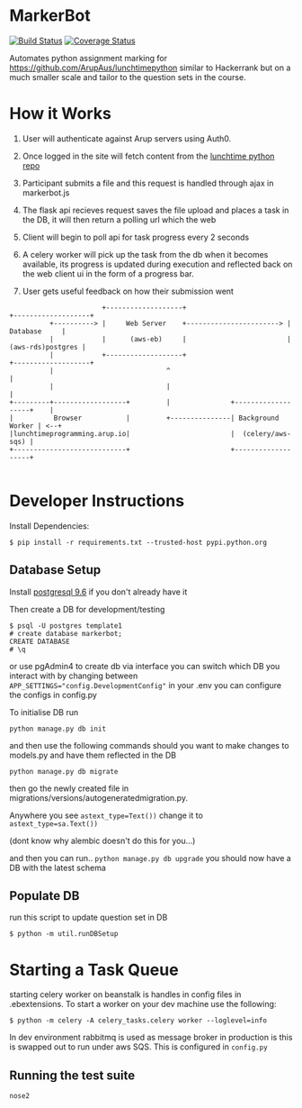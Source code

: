 # MarkerBot
[![Build Status](https://travis-ci.org/pathespe/MarkerBot.svg?branch=master)](https://travis-ci.org/pathespe/MarkerBot)
[![Coverage Status](https://coveralls.io/repos/github/pathespe/MarkerBot/badge.svg?branch=master)](https://coveralls.io/github/pathespe/MarkerBot?branch=master)

Automates python assignment marking for https://github.com/ArupAus/lunchtimepython similar to Hackerrank but on a much smaller scale and tailor to the question sets in the course.

# How it Works

1. User will authenticate against Arup servers using Auth0.

2. Once logged in the site will fetch content from the [lunchtime python repo](https://github.com/ArupAus/lunchtimepython )

3. Participant submits a file and this request is handled through ajax in markerbot.js

4. The flask api recieves request saves the file upload and places a task in the DB, it will then return a polling url which the web

5. Client will begin to poll api for task progress every 2 seconds

6. A celery worker will pick up the task from the db when it becomes available, its progress is updated during execution and reflected back on the web client ui in the form of a progress bar.

7. User gets useful feedback on how their submission went

```
                       +-------------------+                         +-------------------+
          +----------> |     Web Server    +-----------------------> |      Database     |
          |            |      (aws-eb)     |                         | (aws-rds)postgres |
          |            +-------------------+                         +-------------------+
          |                            ^                                        |         
          |                            |                                        |         
+---------+------------------+         |               +-------------------+    |         
|          Browser           |         +---------------| Background Worker | <--+         
|lunchtimeprogramming.arup.io|                         |  (celery/aws-sqs) |              
+----------------------------+                         +-------------------+              
                                                                                          
```


# Developer Instructions

Install Dependencies:
```
$ pip install -r requirements.txt --trusted-host pypi.python.org
```

## Database Setup
Install [postgresql 9.6](https://www.postgresql.org/download/) if you don't already have it

Then create a DB for development/testing
```
$ psql -U postgres template1
# create database markerbot;
CREATE DATABASE
# \q
```
or use pgAdmin4 to create db via interface
you can switch which DB you interact with by changing between `APP_SETTINGS="config.DevelopmentConfig"` in your .env
you can configure the configs in config.py

To initialise DB run

`python manage.py db init`

and then use the following commands should you want to make changes to models.py and have them reflected in the DB

`python manage.py db migrate`

 then go the newly created file in  migrations/versions/autogeneratedmigration.py.
 
 Anywhere you see `astext_type=Text())` change it to `astext_type=sa.Text())`

 (dont know why alembic doesn't do this for you...)

and then you can run..
`python manage.py db upgrade`
you should now have a DB with the latest schema

## Populate DB

run this script to update question set in DB
```
$ python -m util.runDBSetup
```

# Starting a Task Queue
starting celery worker on beanstalk is handles in config files in .ebextensions. To start a worker on your dev machine use the following:


```
$ python -m celery -A celery_tasks.celery worker --loglevel=info
```

In dev environment rabbitmq is used as message broker in production is this is swapped out to run under aws SQS. This is configured in `config.py` 

## Running the test suite

```
nose2
```
